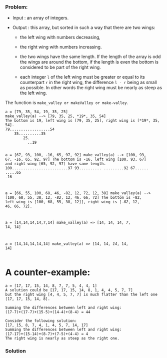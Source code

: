 ### Problem:
<ul>
<li><p>Input : an array of integers.</p>
</li>
<li><p>Output : this array, but sorted in such a way that there are two wings:</p>
<ul>
<li><p>the left wing with numbers decreasing, </p>
</li>
<li><p>the right wing with numbers increasing. </p>
</li>
<li><p>the two wings have the same length. If the length of the array is odd
the wings are around the bottom, if the length is even the bottom is
considered to be part of the right wing.</p>
</li>
<li><p>each integer <code>l</code> of the left wing must be greater or equal to its counterpart <code>r</code> in the right wing, the
difference <code>l - r</code> being as small as possible.
In other words the right wing must be nearly as steep as the left wing.</p>
</li>
</ul>
</li>
</ul>
<p>The function is <code>make_valley or makeValley or make-valley</code>.</p>
<pre><code>a = [79, 35, 54, 19, 35, 25]
make_valley(a) --&gt; [79, 35, 25, *19*, 35, 54]
The bottom is 19, left wing is [79, 35, 25], right wing is [*19*, 35, 54].
79..................54
    35..........35
        25. 
          ..19

a = [67, 93, 100, -16, 65, 97, 92]
make_valley(a) --&gt; [100, 93, 67, *-16*, 65, 92, 97]
The bottom is -16, left wing [100, 93, 67] and right wing [65, 92, 97] have same length.
100.........................97
    93..........
               .........92
        67......
               .....65
            -16     

a = [66, 55, 100, 68, 46, -82, 12, 72, 12, 38]
make_valley(a) --&gt; [100, 68, 55, 38, 12, *-82*, 12, 46, 66, 72]
The bottom is -82, left wing is [100, 68, 55, 38, 12]], right wing is [*-82*, 12, 46, 66, 72].

a = [14,14,14,14,7,14]
make_valley(a) =&gt; [14, 14, 14, *7*, 14, 14]

a = [14,14,14,14,14]
make_valley(a) =&gt; [14, 14, *14*, 14, 14]</code></pre><h1 id="a-counter-example">A counter-example:</h1>
<pre><code>a = [17, 17, 15, 14, 8, 7, 7, 5, 4, 4, 1]
A solution could be [17, 17, 15, 14, 8, 1, 4, 4, 5, 7, 7]
but the right wing [4, 4, 5, 7, 7] is much flatter than the left one 
[17, 17, 15, 14, 8].

Summing the differences between left and right wing:
(17-7)+(17-7)+(15-5)+(14-4)+(8-4) = 44

Consider the following solution:
[17, 15, 8, 7, 4, 1, 4, 5, 7, 14, 17]
Summing the differences between left and right wing:
(17-17)+(15-14)+(8-7)+(7-5)+(4-4) = 4
The right wing is nearly as steep as the right one.</code></pre>
### Solution
